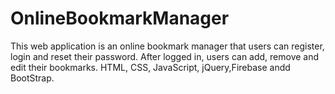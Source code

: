 # OnlineBookmarkManager
This web application is an online bookmark manager that users can register, login and reset their password. After logged in, users can add, remove and edit their bookmarks. HTML, CSS, JavaScript, jQuery,Firebase andd BootStrap.
